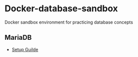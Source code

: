 # Docker-database-sandbox
Docker sandbox environment for practicing database concepts  

## MariaDB

- [Setup Guilde](/docker-mariadb/README.md)
